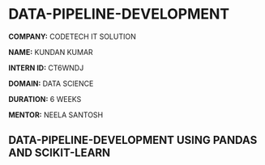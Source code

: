# DATA-PIPELINE-DEVELOPMENT

**COMPANY:** CODETECH IT SOLUTION

**NAME:** KUNDAN KUMAR

**INTERN ID:** CT6WNDJ

**DOMAIN:** DATA SCIENCE

**DURATION:** 6 WEEKS

**MENTOR:** NEELA SANTOSH

## DATA-PIPELINE-DEVELOPMENT USING PANDAS AND SCIKIT-LEARN
